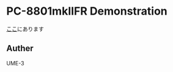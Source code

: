 # PC-8801mkIIFR Demonstration


[ここ](http://dmpsoft.s17.xrea.com/data/frdmcut.zip)にあります


## Auther
UME-3
